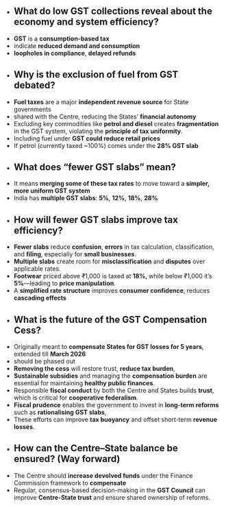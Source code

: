 - ## **What do low GST collections reveal about the economy and system efficiency?**
- **GST** is a **consumption-based tax**
- indicate **reduced demand and consumption**
- **loopholes in compliance**, **delayed refunds**
- ## **Why is the exclusion of fuel from GST debated?**
- **Fuel taxes** are a major **independent revenue source** for State governments
- shared with the Centre, reducing the States’ **financial autonomy**
- Excluding key commodities like **petrol and diesel** creates **fragmentation** in the GST system, violating the **principle of tax uniformity**.
- Including fuel under **GST could reduce retail prices**
- If petrol (currently taxed ~100%) comes under the **28% GST slab**
- ## **What does “fewer GST slabs” mean?**
- It means **merging some of these tax rates** to move toward a **simpler, more uniform GST system**
- India has **multiple GST slabs**: **5%**, **12%**, **18%**, **28%**
- ## **How will fewer GST slabs improve tax efficiency?**
- **Fewer slabs** reduce **confusion**, **errors** in tax calculation, classification, and **filing**, especially for **small businesses**.
- **Multiple slabs** create room for **misclassification** and **disputes** over applicable rates.
- **Footwear** priced above ₹1,000 is taxed at **18%**, while below ₹1,000 it’s **5%**—leading to **price manipulation**.
- A **simplified rate structure** improves **consumer confidence**, reduces **cascading effects**
- ## **What is the future of the GST Compensation Cess?**
- Originally meant to **compensate States for GST losses for 5 years**, extended till **March 2026**
- should be phased out
- **Removing the cess** will restore trust, **reduce tax burden**,
- **Sustainable subsidies** and managing the **compensation burden** are essential for maintaining **healthy public finances**.
- Responsible **fiscal conduct** by both the Centre and States builds **trust**, which is critical for **cooperative federalism**.
- **Fiscal prudence** enables the government to invest in **long-term reforms** such as **rationalising GST slabs**,
- These efforts can improve **tax buoyancy** and offset short-term **revenue losses**.
- ## **How can the Centre–State balance be ensured? (Way forward)**
- The Centre should **increase devolved funds** under the Finance Commission framework to **compensate**
- Regular, consensus-based decision-making in the **GST Council** can improve **Centre-State trust** and ensure shared ownership of reforms.

